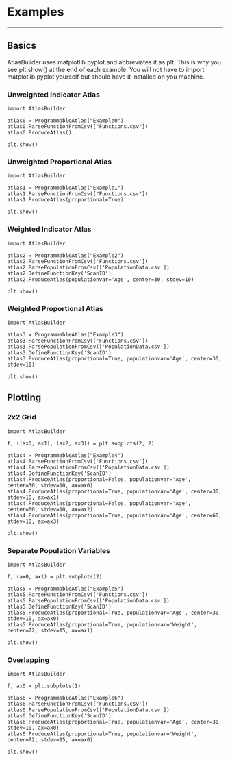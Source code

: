 # Examples

---

## Basics

AtlasBuilder uses matplotlib.pyplot and abbreviates it as plt. This is why you see plt.show() at the end of each example.
You will not have to import matplotlib.pyplot yourself but should have it installed on you machine.

### Unweighted Indicator Atlas

    import AtlasBuilder
    
    atlas0 = ProgrammableAtlas("Example0")
    atlas0.ParseFunctionFromCsv(["Functions.csv"])
    atlas0.ProduceAtlas()

    plt.show()

### Unweighted Proportional Atlas

    import AtlasBuilder

    atlas1 = ProgrammableAtlas("Example1")
    atlas1.ParseFunctionFromCsv(["Functions.csv"])
    atlas1.ProduceAtlas(proportional=True)
    
    plt.show()

### Weighted Indicator Atlas

    import AtlasBuilder

    atlas2 = ProgrammableAtlas("Example2")
    atlas2.ParseFunctionFromCsv(['Functions.csv'])
    atlas2.ParsePopulationFromCsv(['PopulationData.csv'])
    atlas2.DefineFunctionKey('ScanID')
    atlas2.ProduceAtlas(populationvar='Age', center=30, stdev=10)

    plt.show()

### Weighted Proportional Atlas

    import AtlasBuilder

    atlas3 = ProgrammableAtlas("Example3")
    atlas3.ParseFunctionFromCsv(['Functions.csv'])
    atlas3.ParsePopulationFromCsv(['PopulationData.csv'])
    atlas3.DefineFunctionKey('ScanID')
    atlas3.ProduceAtlas(proportional=True, populationvar='Age', center=30, stdev=10)

    plt.show()

## Plotting 

### 2x2 Grid

    import AtlasBuilder

    f, ((ax0, ax1), (ax2, ax3)) = plt.subplots(2, 2)

    atlas4 = ProgrammableAtlas("Example4")
    atlas4.ParseFunctionFromCsv(['Functions.csv'])
    atlas4.ParsePopulationFromCsv(['PopulationData.csv'])
    atlas4.DefineFunctionKey('ScanID')
    atlas4.ProduceAtlas(proportional=False, populationvar='Age', center=30, stdev=10, ax=ax0)
    atlas4.ProduceAtlas(proportional=True, populationvar='Age', center=30, stdev=10, ax=ax1)
    atlas4.ProduceAtlas(proportional=False, populationvar='Age', center=60, stdev=10, ax=ax2)
    atlas4.ProduceAtlas(proportional=True, populationvar='Age', center=60, stdev=10, ax=ax3)

    plt.show()

### Separate Population Variables

    import AtlasBuilder

    f, (ax0, ax1) = plt.subplots(2)

    atlas5 = ProgrammableAtlas("Example5")
    atlas5.ParseFunctionFromCsv(['Functions.csv'])
    atlas5.ParsePopulationFromCsv(['PopulationData.csv'])
    atlas5.DefineFunctionKey('ScanID')
    atlas5.ProduceAtlas(proportional=True, populationvar='Age', center=30, stdev=10, ax=ax0)
    atlas5.ProduceAtlas(proportional=True, populationvar='Weight', center=72, stdev=15, ax=ax1)

    plt.show()

### Overlapping

    import AtlasBuilder

    f, ax0 = plt.subplots(1)

    atlas6 = ProgrammableAtlas("Example6")
    atlas6.ParseFunctionFromCsv(['Functions.csv'])
    atlas6.ParsePopulationFromCsv(['PopulationData.csv'])
    atlas6.DefineFunctionKey('ScanID')
    atlas6.ProduceAtlas(proportional=True, populationvar='Age', center=30, stdev=10, ax=ax0)
    atlas6.ProduceAtlas(proportional=True, populationvar='Weight', center=72, stdev=15, ax=ax0)

    plt.show()